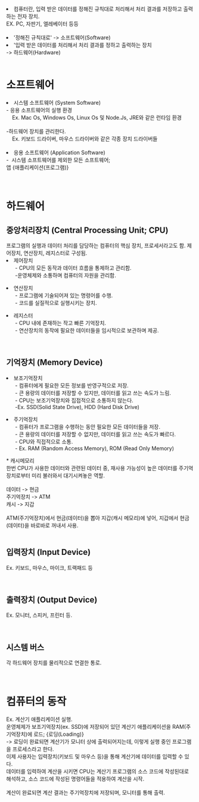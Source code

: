<body id="body">
<li>
컴퓨터란, 입력 받은 데이터를 정해진 규칙대로 처리해서 처리 결과를 저장하고 출력하는 전자 장치.
<br>EX. PC, 자판기, 엘레베이터 등등</br>
<br>
<li>
'정해진 규칙대로' -> 소프트웨어(Software)
<li>'입력 받은 데이터를 처리해서 처리 결과를 정하고 출력하는 장치<br>-> 하드웨어(Hardware)
<br></br>
<h1>소프트웨어</h1>
<li>시스템 소프트웨어 (System Software)
<br>
- 응용 소프트웨어의 실행 환경
<br>
&nbsp;&nbsp;&nbsp;&nbsp;Ex.&nbsp;Mac Os, Windows Os, Linux Os 및 Node.Js, JRE와 같은 런타임 환경
<br><br>
-하드웨어 장치를 관리한다.
<br>
&nbsp;&nbsp;&nbsp;&nbsp;Ex.&nbsp;키보드 드라이버, 마우스 드라이버와 같은 각종 장치 드라이버들
<br><br>
<li>응용 소프트웨어 (Application Software)
<br>
-&nbsp;&nbsp;시스템 소프트웨어를 제외한 모든 소프트웨어;
<br>앱&nbsp;{애플리케이션(프로그램)}
<br><br><br>
<h1>하드웨어</h1>
<h2>중앙처리장치 (Central Processing Unit; CPU)</h2>
프로그램의 실행과 데이터 처리를 담당하는 컴퓨터의 핵심 장치, 프로세서라고도 함. 제어장치, 연산장치, 레지스터로 구성됨.
<br>
<li>제어장치
<ul>- CPU의 모든 동작과 데이터 흐름을 통제하고 관리함.
<br>
-운영체제와 소통하며 컴퓨터의 자원을 관리함.</ul>
<li>연산장치
<ul>- 프로그램에 기술되어져 있는 명령어를 수행.
<br>- 코드를 실질적으로 실행시키는 장치.</ul>
<li>레지스터
<ul>- CPU 내에 존재하는 작고 빠른 기억장치.
<br>- 연산장치의 동작에 필요한 데이터들을 임시적으로 보관하며 제공.</ul>
<br>
<h2>기억장치 (Memory Device)</h2>
<li>보조기억장치
<ul>- 컴퓨터에게 필요한 모든 정보를 반영구적으로 저장.
<br>- 큰 용량의 데이터를 저장할 수 있지만, 데이터를 읽고 쓰는 속도가 느림.
<br>- CPU는 보조기억장치와 집접적으로 소통하지 않는다.
<br>-Ex. SSD(Solid State Drive), HDD (Hard Disk Drive)</ul>
<li>주기억장치
<ul>- 컴퓨터가 프로그램을 수행하는 동안 필요한 모든 데이터들을 저장.
<br>- 큰 용량의 데이터를 저장할 수 없지만, 데이터를 읽고 쓰는 속도가 빠르다.
<br>- CPU와 직접적으로 소통.
<br>- Ex. RAM (Random Access Memory), ROM (Read Only Memory)</ul>
* 캐시메모리
<br>한번 CPU가 사용한 데이터와 관련된 데이터 중, 재사용 가능성이 높은 데이터를 주기억장치로부터 미리 불러와서 대기시켜놓은 역할.
<br><br>데이터 -> 현금
<br>주기억장치 -> ATM
<br>캐시 -> 지갑
<br><br>
ATM(주기억장치)에서 현금(데이터)을 뽑아 지갑(캐시 메모리)에 넣어, 지갑에서 현금(데이터)을 바로바로 꺼내서 사용.
<br>
<br>
<h2>입력장치 (Input Device)</h2>
Ex. 키보드, 마우스, 마이크, 트랙패드 등

<br><h2>출력장치 (Output Device)</h2>
Ex. 모니터, 스피커, 프린터 등.

<br><h2>시스템 버스</h2>
각 하드웨어 장치를 물리적으로 연결한 통로. 
<br><br><br>
<h1>컴퓨터의 동작</h1>
Ex. 계산기 애플리케이션 실행.
<br>운영체제가 보조기억장치(ex. SSD)에 저장되어 있던 계산기 애플리케이션을 RAM(주기억장치)에 로드; {로딩(Loading)}
<br>-> 로딩이 완료되면 계산기가 모니터 상에 출력되어지는데, 이렇게 실행 중인 프로그램을 프로세스라고 한다.
<br>이제 사용자는 입력장치(키보드 및 마우스 등)을 통해 계산기에 데이터를 입력할 수 있다.
<br> 데이터를 입력하여 계산을 시키면 CPU는 계산기 프로그램의 소스 코드에 작성된대로 해석하고, 소스 코드에 작성된 명령어들을 적용하여 계산을 시작.
<br><br>계산이 완료되면 계산 결과는 주기억장치에 저장되며, 모니터를 통해 출력.





</body>
